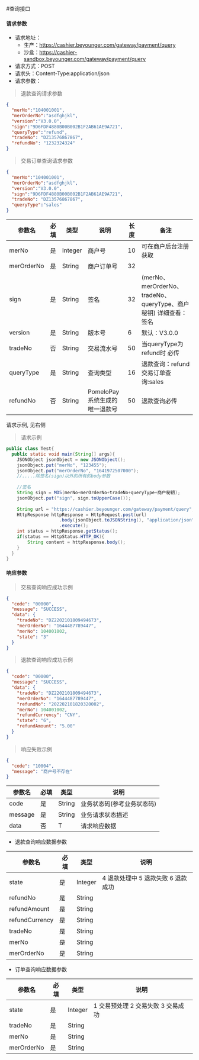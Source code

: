 #查询接口

#### 请求参数

* 请求地址：
  * 生产：https://cashier.beyounger.com/gateway/payment/query
  * 沙盒：https://cashier-sandbox.beyounger.com/gateway/payment/query
* 请求方式：POST
* 请求头：Content-Type:application/json
* 请求参数：


> 退款查询请求参数

```json
{
  "merNo":"104001001",
  "merOrderNo":"asdfghjkl",
  "version":"V3.0.0",
  "sign":"9D6FDF4880B00B002B1F2AB61AE9A721",
  "queryType":"refund",
  "tradeNo": "DZ13576867867",
  "refundNo": "1232324324"
}
```

> 交易订单查询请求参数

```json
{
  "merNo":"104001001",
  "merOrderNo":"asdfghjkl",
  "version":"V3.0.0",
  "sign":"9D6FDF4880B00B002B1F2AB61AE9A721",
  "tradeNo": "DZ13576867867",
  "queryType":"sales"
}
```


参数名| 必填  |类型|说明|长度|备注
--------------|-----|--------------|--------------|--------------|--------------
merNo| 是   |Integer|商户号|10|可在商户后台注册获取
merOrderNo| 是   |String|商户订单号|32|
sign| 是   |String|签名|32|(merNo、merOrderNo、tradeNo、queryType、商户秘钥) 详细查看：签名
version| 是   |String|版本号|6|默认：V3.0.0
tradeNo| 否   |String|交易流水号|50| 当queryType为refund时 必传 
queryType| 是   |String|查询类型|16|退款查询：refund 交易订单查询:sales
refundNo| 否   |String|PomeloPay系统生成的唯一退款号|50|退款查询必传






<aside class="success">
    请求示例, 见右侧
</aside>

> 请求示例

```java
public class Test{
  public static void main(String[] args){
    JSONObject jsonObject = new JSONObject();
    jsonObject.put("merNo", "123455");
    jsonObject.put("merOrderNo", "1641972507000");
    //.....除签名(sign)以外的所有的body参数
    
    //签名
    String sign = MD5(merNo+merOrderNo+tradeNo+queryType+商户秘钥);
    jsonObject.put("sign", sign.toUpperCase());
    
    String url = "https://cashier.beyounger.com/gateway/payment/query";
    HttpResponse httpResponse = HttpRequest.post(url)
                    .body(jsonObject.toJSONString(), "application/json")
                    .execute();
    int status = httpResponse.getStatus();
    if(status == HttpStatus.HTTP_OK){
        String content = httpResponse.body();
    }
  }
}
```

#### 响应参数

> 交易查询响应成功示例

  ```json
  {
    "code": "00000",
    "message": "SUCCESS",
    "data": {
      "tradeNo": "DZ2202101809494673",
      "merOrderNo": "1644487789447",
      "merNo": 104001002,
      "state": "3"
    }
  }
  ```
> 退款查询响应成功示例
  ```json
  {
    "code": "00000",
    "message": "SUCCESS",
    "data": {
      "tradeNo": "DZ2202101809494673",
      "merOrderNo": "1644487789447",
      "refundNo": "202202101820320002",
      "merNo": 104001002,
      "refundCurrency": "CNY",
      "state": "6",
      "refundAmount": "5.00"
    }
  }
  ```
> 响应失败示例

  ```json
  {
    "code": "10004",
    "message": "商户号不存在"
  }
  ```
参数名|必填|类型|说明
  --------------|--------------|--------------|--------------
code|是|String|业务状态码(参考业务状态码)
message|是|String|业务请求状态描述
data|否|T|请求响应数据

* 退款查询响应数据参数

参数名|必填|类型|说明
  --------------|--------------|--------------|--------------
state|是|Integer|  4 退款处理中 5 退款失败  6 退款成功
refundNo|是|String| 
refundAmount|是|String| 
refundCurrency|是|String|
tradeNo|是|String| 
merNo|是|String| 
merOrderNo|是|String| 

* 订单查询响应数据参数

参数名|必填|类型|说明
  --------------|--------------|--------------|--------------
state|是|Integer|  1 交易预处理  2 交易失败 3 交易成功
tradeNo|是|String|
merNo|是|String| 
merOrderNo|是|String|






